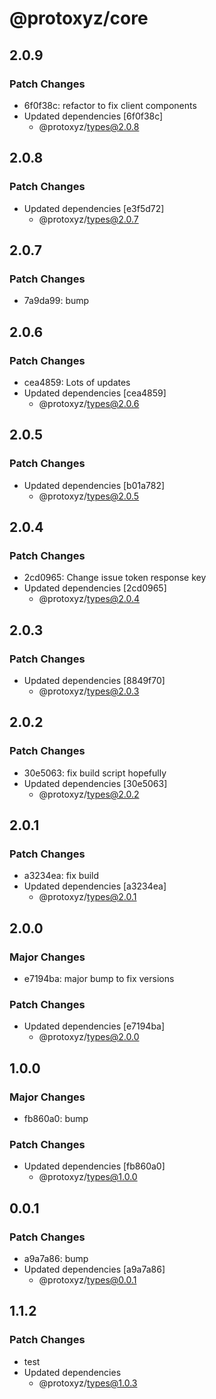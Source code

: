 # @protoxyz/core

## 2.0.9

### Patch Changes

- 6f0f38c: refactor to fix client components
- Updated dependencies [6f0f38c]
  - @protoxyz/types@2.0.8

## 2.0.8

### Patch Changes

- Updated dependencies [e3f5d72]
  - @protoxyz/types@2.0.7

## 2.0.7

### Patch Changes

- 7a9da99: bump

## 2.0.6

### Patch Changes

- cea4859: Lots of updates
- Updated dependencies [cea4859]
  - @protoxyz/types@2.0.6

## 2.0.5

### Patch Changes

- Updated dependencies [b01a782]
  - @protoxyz/types@2.0.5

## 2.0.4

### Patch Changes

- 2cd0965: Change issue token response key
- Updated dependencies [2cd0965]
  - @protoxyz/types@2.0.4

## 2.0.3

### Patch Changes

- Updated dependencies [8849f70]
  - @protoxyz/types@2.0.3

## 2.0.2

### Patch Changes

- 30e5063: fix build script hopefully
- Updated dependencies [30e5063]
  - @protoxyz/types@2.0.2

## 2.0.1

### Patch Changes

- a3234ea: fix build
- Updated dependencies [a3234ea]
  - @protoxyz/types@2.0.1

## 2.0.0

### Major Changes

- e7194ba: major bump to fix versions

### Patch Changes

- Updated dependencies [e7194ba]
  - @protoxyz/types@2.0.0

## 1.0.0

### Major Changes

- fb860a0: bump

### Patch Changes

- Updated dependencies [fb860a0]
  - @protoxyz/types@1.0.0

## 0.0.1

### Patch Changes

- a9a7a86: bump
- Updated dependencies [a9a7a86]
  - @protoxyz/types@0.0.1

## 1.1.2

### Patch Changes

- test
- Updated dependencies
  - @protoxyz/types@1.0.3
